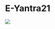 # E-Yantra21
<html>
<head>
</head>
<body>
<a href= "https://portal.e-yantra.org/"><img src="https://img.youtube.com/vi/EKssa8RMLts/0.jpg"></a>
</body>
</html>
